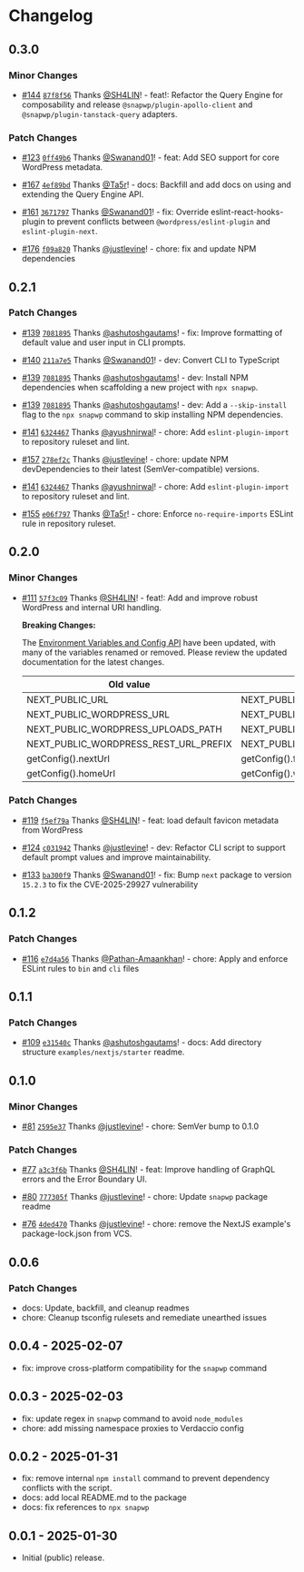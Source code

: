 # Changelog

## 0.3.0

### Minor Changes

-   [#144](https://github.com/rtCamp/snapwp/pull/144) [`87f8f56`](https://github.com/rtCamp/snapwp/commit/87f8f5600039e7f72f0146f3dc1f0c77ead946bd) Thanks [@SH4LIN](https://github.com/SH4LIN)! - feat!: Refactor the Query Engine for composability and release `@snapwp/plugin-apollo-client` and `@snapwp/plugin-tanstack-query` adapters.

### Patch Changes

-   [#123](https://github.com/rtCamp/snapwp/pull/123) [`0ff49b6`](https://github.com/rtCamp/snapwp/commit/0ff49b60a919b005a04754d7a982973a84e902be) Thanks [@Swanand01](https://github.com/Swanand01)! - feat: Add SEO support for core WordPress metadata.

-   [#167](https://github.com/rtCamp/snapwp/pull/167) [`4ef89bd`](https://github.com/rtCamp/snapwp/commit/4ef89bdee915831dcd9fb0d40aaa2aec71dea7a0) Thanks [@Ta5r](https://github.com/Ta5r)! - docs: Backfill and add docs on using and extending the Query Engine API.

-   [#161](https://github.com/rtCamp/snapwp/pull/161) [`3671797`](https://github.com/rtCamp/snapwp/commit/36717977c11e5795a0dc519b75ebd5030a9811e1) Thanks [@Swanand01](https://github.com/Swanand01)! - fix: Override eslint-react-hooks-plugin to prevent conflicts between `@wordpress/eslint-plugin` and `eslint-plugin-next`.

-   [#176](https://github.com/rtCamp/snapwp/pull/176) [`f09a820`](https://github.com/rtCamp/snapwp/commit/f09a820bec4cd972ae9e897aa13cf25ae6c54e27) Thanks [@justlevine](https://github.com/justlevine)! - chore: fix and update NPM dependencies

## 0.2.1

### Patch Changes

-   [#139](https://github.com/rtCamp/snapwp/pull/139) [`7081895`](https://github.com/rtCamp/snapwp/commit/7081895ecee799cf02b54c23bd4a2e71ae642ec0) Thanks [@ashutoshgautams](https://github.com/ashutoshgautams)! - fix: Improve formatting of default value and user input in CLI prompts.

-   [#140](https://github.com/rtCamp/snapwp/pull/140) [`211a7e5`](https://github.com/rtCamp/snapwp/commit/211a7e53bd8f191aa3bc03fb4bc0316530b40cda) Thanks [@Swanand01](https://github.com/Swanand01)! - dev: Convert CLI to TypeScript

-   [#139](https://github.com/rtCamp/snapwp/pull/139) [`7081895`](https://github.com/rtCamp/snapwp/commit/7081895ecee799cf02b54c23bd4a2e71ae642ec0) Thanks [@ashutoshgautams](https://github.com/ashutoshgautams)! - dev: Install NPM dependencies when scaffolding a new project with `npx snapwp`.
-   [#139](https://github.com/rtCamp/snapwp/pull/139) [`7081895`](https://github.com/rtCamp/snapwp/commit/7081895ecee799cf02b54c23bd4a2e71ae642ec0) Thanks [@ashutoshgautams](https://github.com/ashutoshgautams)! - dev: Add a `--skip-install` flag to the `npx snapwp` command to skip installing NPM dependencies.

-   [#141](https://github.com/rtCamp/snapwp/pull/141) [`6324467`](https://github.com/rtCamp/snapwp/commit/6324467c240af53c5c5ffd689d39817a9c0e7a45) Thanks [@ayushnirwal](https://github.com/ayushnirwal)! - chore: Add `eslint-plugin-import` to repository ruleset and lint.

-   [#157](https://github.com/rtCamp/snapwp/pull/157) [`278ef2c`](https://github.com/rtCamp/snapwp/commit/278ef2cd96208b89689a4963e69713dcb6fa19eb) Thanks [@justlevine](https://github.com/justlevine)! - chore: update NPM devDependencies to their latest (SemVer-compatible) versions.

-   [#141](https://github.com/rtCamp/snapwp/pull/141) [`6324467`](https://github.com/rtCamp/snapwp/commit/6324467c240af53c5c5ffd689d39817a9c0e7a45) Thanks [@ayushnirwal](https://github.com/ayushnirwal)! - chore: Add `eslint-plugin-import` to repository ruleset and lint.

-   [#155](https://github.com/rtCamp/snapwp/pull/155) [`e06f797`](https://github.com/rtCamp/snapwp/commit/e06f79752d8a63d83329c1b1601a3c7aea66e698) Thanks [@Ta5r](https://github.com/Ta5r)! - chore: Enforce `no-require-imports` ESLint rule in repository ruleset.

## 0.2.0

### Minor Changes

-   [#111](https://github.com/rtCamp/snapwp/pull/111) [`57f3c09`](https://github.com/rtCamp/snapwp/commit/57f3c098ba238acb89c43ea52c588e09094ae7d5) Thanks [@SH4LIN](https://github.com/SH4LIN)! - feat!: Add and improve robust WordPress and internal URI handling.

    **Breaking Changes:**

    The [Environment Variables and Config API](../docs/config-api.md) have been updated, with many of the variables renamed or removed. Please review the updated documentation for the latest changes.

    | Old value                             | Replace with                     |
    | ------------------------------------- | -------------------------------- |
    | NEXT_PUBLIC_URL                       | NEXT_PUBLIC_FRONTEND_URL         |
    | NEXT_PUBLIC_WORDPRESS_URL             | NEXT_PUBLIC_WP_HOME_URL          |
    | NEXT_PUBLIC_WORDPRESS_UPLOADS_PATH    | NEXT_PUBLIC_WP_UPLOADS_DIRECTORY |
    | NEXT_PUBLIC_WORDPRESS_REST_URL_PREFIX | NEXT_PUBLIC_REST_URL_PREFIX      |
    | getConfig().nextUrl                   | getConfig().frontendUrl          |
    | getConfig().homeUrl                   | getConfig().wpHomeUrl            |

### Patch Changes

-   [#119](https://github.com/rtCamp/snapwp/pull/119) [`f5ef79a`](https://github.com/rtCamp/snapwp/commit/f5ef79a83f3f13fead3ee3075a32c4f7533ff525) Thanks [@SH4LIN](https://github.com/SH4LIN)! - feat: load default favicon metadata from WordPress

-   [#124](https://github.com/rtCamp/snapwp/pull/124) [`c031942`](https://github.com/rtCamp/snapwp/commit/c031942f387d7699be54f068e84dbbcac005025b) Thanks [@justlevine](https://github.com/justlevine)! - dev: Refactor CLI script to support default prompt values and improve maintainability.

-   [#133](https://github.com/rtCamp/snapwp/pull/133) [`ba300f9`](https://github.com/rtCamp/snapwp/commit/ba300f984bfbff8cd18f5517250d55d54b1562b7) Thanks [@Swanand01](https://github.com/Swanand01)! - fix: Bump `next` package to version `15.2.3` to fix the CVE-2025-29927 vulnerability

## 0.1.2

### Patch Changes

-   [#116](https://github.com/rtCamp/snapwp/pull/116) [`e7d4a56`](https://github.com/rtCamp/snapwp/commit/e7d4a56b1a6cf230bca87a25a4ac25b69180cabe) Thanks [@Pathan-Amaankhan](https://github.com/Pathan-Amaankhan)! - chore: Apply and enforce ESLint rules to `bin` and `cli` files

## 0.1.1

### Patch Changes

-   [#109](https://github.com/rtCamp/snapwp/pull/109) [`e31540c`](https://github.com/rtCamp/snapwp/commit/e31540cb97091eca81f02d824b4c58eb9fa71f5e) Thanks [@ashutoshgautams](https://github.com/ashutoshgautams)! - docs: Add directory structure `examples/nextjs/starter` readme.

## 0.1.0

### Minor Changes

-   [#81](https://github.com/rtCamp/snapwp/pull/81) [`2595e37`](https://github.com/rtCamp/snapwp/commit/2595e376efb9a24b9caa0be9146976ec1386ffc4) Thanks [@justlevine](https://github.com/justlevine)! - chore: SemVer bump to 0.1.0

### Patch Changes

-   [#77](https://github.com/rtCamp/snapwp/pull/77) [`a3c3f6b`](https://github.com/rtCamp/snapwp/commit/a3c3f6b27994b1c5fee555e23c4ea40f7b88667a) Thanks [@SH4LIN](https://github.com/SH4LIN)! - feat: Improve handling of GraphQL errors and the Error Boundary UI.

-   [#80](https://github.com/rtCamp/snapwp/pull/80) [`777305f`](https://github.com/rtCamp/snapwp/commit/777305fcfe0ac104fc0259f81a1ec93451e14b50) Thanks [@justlevine](https://github.com/justlevine)! - chore: Update `snapwp` package readme

-   [#76](https://github.com/rtCamp/snapwp/pull/76) [`4ded470`](https://github.com/rtCamp/snapwp/commit/4ded47012041099e01c8231cfa367c389de10171) Thanks [@justlevine](https://github.com/justlevine)! - chore: remove the NextJS example's package-lock.json from VCS.

## 0.0.6

### Patch Changes

-   docs: Update, backfill, and cleanup readmes
-   chore: Cleanup tsconfig rulesets and remediate unearthed issues

## 0.0.4 - 2025-02-07

-   fix: improve cross-platform compatibility for the `snapwp` command

## 0.0.3 - 2025-02-03

-   fix: update regex in `snapwp` command to avoid `node_modules`
-   chore: add missing namespace proxies to Verdaccio config

## 0.0.2 - 2025-01-31

-   fix: remove internal `npm install` command to prevent dependency conflicts with the script.
-   docs: add local README.md to the package
-   docs: fix references to `npx snapwp`

## 0.0.1 - 2025-01-30

-   Initial (public) release.
